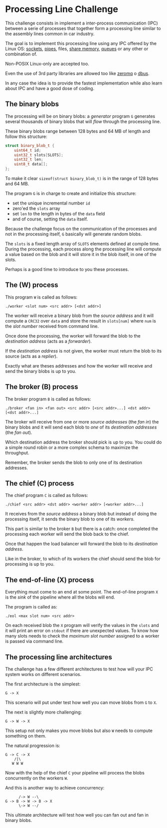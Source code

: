 # Processing Line Challenge

This challenge consists in implement a inter-process communication (IPC)
between a serie of processes that together form a processing line
similar to the assembly lines common in car industry.

The goal is to implement this processing line using any IPC offered by
the Linux OS:
[sockets](https://man7.org/linux/man-pages/man2/socket.2.html),
[pipes](https://man7.org/linux/man-pages/man2/pipe.2.html),
files,
[share memory](https://man7.org/linux/man-pages/man7/shm_overview.7.html),
[queues](https://man7.org/linux/man-pages/man7/mq_overview.7.html)
or any other or combination of.

Non-POSIX Linux-only are accepted too.

Even the use of 3rd party libraries are allowed too like
[zeromq](https://zeromq.org/) o
[dbus](https://en.wikipedia.org/wiki/D-Bus).

In any case the idea is to provide the fastest implementation while also
learn about IPC and have a good dose of coding.

## The binary blobs

The processing will be on binary blobs: a *generator* program `G`
generates several thousands of binary blobs that will *flow* through the
processing line.

These binary blobs range between 128 bytes and 64 MB of length and
follow this structure:

```cpp
struct binary_blob_t {
    uint64_t id;
    uint32_t slots[SLOTS];
    uint32_t len;
    uint8_t data[];
};
```

To make it clear `sizeof(struct binary_blob_t)` is in the range of 128
bytes and 64 MB.

The program `G` is in charge to create and initialize this structure:

 - set the unique incremental number `id`
 - zero'ed the `slots` array
 - set `len` to the length in bytes of the `data` field
 - and of course, setting the `data` itself.

Because the challenge focus on the communication of the processes and
not in the processing itself, `G` basically will generate random blobs.

The `slots` is a fixed length array of `SLOTS` elements defined at
compile time. During the processing, each process along the processing
line will compute a value based on the blob and it will store it in the
blob itself, in one of the slots.

Perhaps is a good time to introduce to you these processes.

## The (W) process

This program `W` is called as follows:

```shell
./worker <slot num> <src addr> [<dst addr>]
```

The worker will receive a binary blob from the *source address* and it
will compute a `CRC32` over `data` and store the result in `slots[num]`
where `num` is the *slot number* received from command line.

Once done the processing, the worker will forward the blob to the
*destination address* (acts as a *forwarder*).

If the *destination address* is not given, the worker must return the
blob to its source (acts as a *replier*).

Exactly what are theses addresses and how the worker will receive and
send the binary blobs is up to you.

## The broker (B) process

The broker program `B` is called as follows:

```shell
./broker <fan in> <fan out> <src addr> [<src addr>...] <dst addr> [<dst addr>...]
```

The broker will receive from one or more *source addresses* (the *fan
in*) the binary blobs and it will send each blob to *one* of its
*destination addresses* (the *fan out*).

Which destination address the broker should pick is up to you. You could
do a simple round robin or a more complex schema to maximize the
throughput.

Remember, the broker sends the blob to only one of its destination
addresses.

## The chief (C) process

The chief program `C` is called as follows:

```shell
./chief <src addr> <dst addr> <worker addr> [<worker addr>...]
```

It receives from the *source address* a binary blob but instead of doing
the processing itself, it sends the binary blob to one of its *workers*.

This part is similar to the broker `B` but there is a catch: once completed
the processing each worker will send the blob back to the chief.

Once that happen the load balancer will forward the blob to its
*destination address*.

Like in the broker, to which of its workers the chief should send the
blob for processing is up to you.

## The end-of-line (X) process

Everything must come to an end at some point. The end-of-line program
`X` is the *sink* of the pipeline where all the blobs will end.

The program is called as:

```
./eol <max slot num> <src addr>
```

On each received blob the `X` program will verify the values in the
`slots` and it will print an error on `stdout` if there are unexpected
values. To know how many slots needs to check the *maximum slot number*
assigned to a worker is passed via command line.



## The processing line architectures

The challenge has a few different architectures to test how will your
IPC system works on different scenarios.

The first architecture is the simplest:

```
G -> X
```

This scenario will put under test how well you can move blobs from `G`
to `X`.

The next is slightly more challenging:

```
G -> W -> X
```

This setup not only makes you move blobs but also `W` needs to compute
something on them.

The natural progression is:

```
G -> C -> X
    /|\
   W W W
```

Now with the help of the chief `C` your pipeline will process the
blobs concurrently on the workers `W`.

And this is another way to achieve concurrency:

```
      /-> W --\
G -> B -> W -> B -> X
      \-> W --/
```

This ultimate architecture will test how well you can fan out and fan in
binary blobs.


